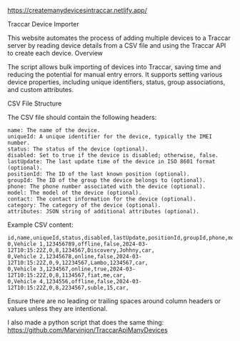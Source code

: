 https://createmanydevicesintraccar.netlify.app/

Traccar Device Importer


This website automates the process of adding multiple devices to a Traccar server by reading device details from a CSV file and using the Traccar API to create each device.
Overview

The script allows bulk importing of devices into Traccar, saving time and reducing the potential for manual entry errors. It supports setting various device properties, including unique identifiers, status, group associations, and custom attributes.



CSV File Structure

The CSV file should contain the following headers:

    name: The name of the device.
    uniqueId: A unique identifier for the device, typically the IMEI number.
    status: The status of the device (optional).
    disabled: Set to true if the device is disabled; otherwise, false.
    lastUpdate: The last update time of the device in ISO 8601 format (optional).
    positionId: The ID of the last known position (optional).
    groupId: The ID of the group the device belongs to (optional).
    phone: The phone number associated with the device (optional).
    model: The model of the device (optional).
    contact: The contact information for the device (optional).
    category: The category of the device (optional).
    attributes: JSON string of additional attributes (optional).

Example CSV content:

    id,name,uniqueId,status,disabled,lastUpdate,positionId,groupId,phone,model,contact,category,attributes
    0,Vehicle 1,123456789,offline,false,2024-03-12T10:15:22Z,0,8,1234567,Discovery,Johhny,car,
    0,Vehicle 2,12345678,online,false,2024-03-12T10:15:22Z,0,9,12234567,Lambo,1234567,car,
    0,Vehicle 3,1234567,online,true,2024-03-12T10:15:22Z,0,8,1134567,fiat,me,car,
    0,Vehicle 4,1234556,offline,false,2024-03-12T10:15:22Z,0,8,2234567,suble,15,car,

Ensure there are no leading or trailing spaces around column headers or values unless they are intentional.


I also made a python script that does the same thing:
https://github.com/Marvinjon/TraccarApiManyDevices
